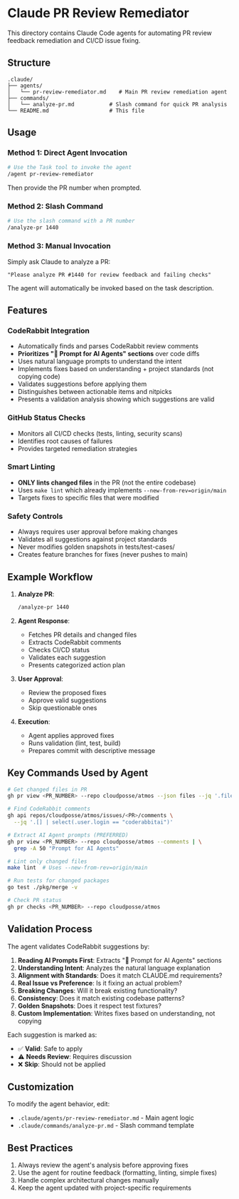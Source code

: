 # Claude PR Review Remediator

This directory contains Claude Code agents for automating PR review feedback remediation and CI/CD issue fixing.

## Structure

```text
.claude/
├── agents/
│   └── pr-review-remediator.md    # Main PR review remediation agent
├── commands/
│   └── analyze-pr.md           # Slash command for quick PR analysis
└── README.md                   # This file
```

## Usage

### Method 1: Direct Agent Invocation

```bash
# Use the Task tool to invoke the agent
/agent pr-review-remediator
```

Then provide the PR number when prompted.

### Method 2: Slash Command

```bash
# Use the slash command with a PR number
/analyze-pr 1440
```

### Method 3: Manual Invocation

Simply ask Claude to analyze a PR:
```
"Please analyze PR #1440 for review feedback and failing checks"
```

The agent will automatically be invoked based on the task description.

## Features

### CodeRabbit Integration
- Automatically finds and parses CodeRabbit review comments
- **Prioritizes "🤖 Prompt for AI Agents" sections** over code diffs
- Uses natural language prompts to understand the intent
- Implements fixes based on understanding + project standards (not copying code)
- Validates suggestions before applying them
- Distinguishes between actionable items and nitpicks
- Presents a validation analysis showing which suggestions are valid

### GitHub Status Checks
- Monitors all CI/CD checks (tests, linting, security scans)
- Identifies root causes of failures
- Provides targeted remediation strategies

### Smart Linting
- **ONLY lints changed files** in the PR (not the entire codebase)
- Uses `make lint` which already implements `--new-from-rev=origin/main`
- Targets fixes to specific files that were modified

### Safety Controls
- Always requires user approval before making changes
- Validates all suggestions against project standards
- Never modifies golden snapshots in tests/test-cases/
- Creates feature branches for fixes (never pushes to main)

## Example Workflow

1. **Analyze PR**:
   ```bash
   /analyze-pr 1440
   ```

2. **Agent Response**:
   - Fetches PR details and changed files
   - Extracts CodeRabbit comments
   - Checks CI/CD status
   - Validates each suggestion
   - Presents categorized action plan

3. **User Approval**:
   - Review the proposed fixes
   - Approve valid suggestions
   - Skip questionable ones

4. **Execution**:
   - Agent applies approved fixes
   - Runs validation (lint, test, build)
   - Prepares commit with descriptive message

## Key Commands Used by Agent

```bash
# Get changed files in PR
gh pr view <PR_NUMBER> --repo cloudposse/atmos --json files --jq '.files[].path'

# Find CodeRabbit comments
gh api repos/cloudposse/atmos/issues/<PR>/comments \
  --jq '.[] | select(.user.login == "coderabbitai")'

# Extract AI Agent prompts (PREFERRED)
gh pr view <PR_NUMBER> --repo cloudposse/atmos --comments | \
  grep -A 50 "Prompt for AI Agents"

# Lint only changed files
make lint  # Uses --new-from-rev=origin/main

# Run tests for changed packages
go test ./pkg/merge -v

# Check PR status
gh pr checks <PR_NUMBER> --repo cloudposse/atmos
```

## Validation Process

The agent validates CodeRabbit suggestions by:

1. **Reading AI Prompts First**: Extracts "🤖 Prompt for AI Agents" sections
2. **Understanding Intent**: Analyzes the natural language explanation
3. **Alignment with Standards**: Does it match CLAUDE.md requirements?
4. **Real Issue vs Preference**: Is it fixing an actual problem?
5. **Breaking Changes**: Will it break existing functionality?
6. **Consistency**: Does it match existing codebase patterns?
7. **Golden Snapshots**: Does it respect test fixtures?
8. **Custom Implementation**: Writes fixes based on understanding, not copying

Each suggestion is marked as:
- ✅ **Valid**: Safe to apply
- ⚠️ **Needs Review**: Requires discussion
- ❌ **Skip**: Should not be applied

## Customization

To modify the agent behavior, edit:
- `.claude/agents/pr-review-remediator.md` - Main agent logic
- `.claude/commands/analyze-pr.md` - Slash command template

## Best Practices

1. Always review the agent's analysis before approving fixes
2. Use the agent for routine feedback (formatting, linting, simple fixes)
3. Handle complex architectural changes manually
4. Keep the agent updated with project-specific requirements